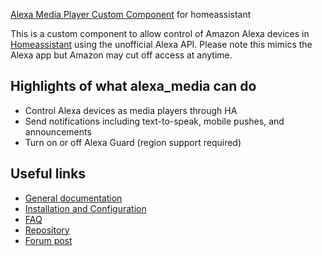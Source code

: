 [Alexa Media Player Custom Component](https://github.com/custom-components/alexa_media_player) for homeassistant

This is a custom component to allow control of Amazon Alexa devices in [Homeassistant](https://home-assistant.io) using the unofficial Alexa API. Please note this mimics the Alexa app but Amazon may cut off access at anytime.

## Highlights of what alexa_media can do

- Control Alexa devices as media players through HA
- Send notifications including text-to-speak, mobile pushes, and announcements
- Turn on or off Alexa Guard (region support required)

## Useful links

- [General documentation](https://github.com/custom-components/alexa_media_player/wiki)
- [Installation and Configuration](https://github.com/custom-components/alexa_media_player/wiki/Configuration)
- [FAQ](https://github.com/custom-components/alexa_media_player/wiki/FAQ)
- [Repository](https://github.com/custom-components/alexa_media_player)
- [Forum post](https://community.home-assistant.io/t/echo-devices-alexa-as-media-player-testers-needed/58639)
